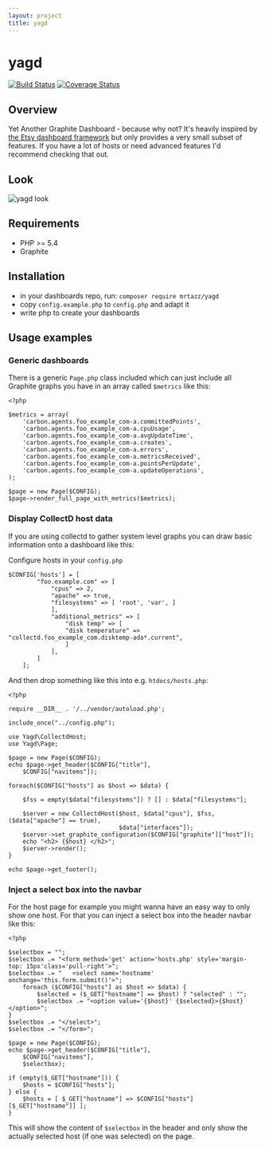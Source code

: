 ```yaml
---
layout: project
title: yagd
---
```

# yagd

[![Build Status](https://travis-ci.org/mrtazz/yagd.svg?branch=master)](https://travis-ci.org/mrtazz/yagd)
[![Coverage Status](https://coveralls.io/repos/mrtazz/yagd/badge.svg?branch=master&service=github)](https://coveralls.io/github/mrtazz/yagd?branch=master)

## Overview
Yet Another Graphite Dashboard - because why not? It's heavily inspired by
[the Etsy dashboard framework](https://github.com/etsy/dashboard) but only
provides a very small subset of features. If you have a lot of hosts or need
advanced features I'd recommend checking that out.

## Look
![yagd look](http://s3itch.unwiredcouch.com/Dashboards-20151108-214111.jpg)

## Requirements
- PHP >= 5.4
- Graphite

## Installation
- in your dashboards repo, run: `composer require mrtazz/yagd`
- copy `config.example.php` to `config.php` and adapt it
- write php to create your dashboards

## Usage examples

### Generic dashboards
There is a generic `Page.php` class included which can just include all
Graphite graphs you have in an array called `$metrics` like this:

```
<?php

$metrics = array(
    'carbon.agents.foo_example_com-a.committedPoints',
    'carbon.agents.foo_example_com-a.cpuUsage',
    'carbon.agents.foo_example_com-a.avgUpdateTime',
    'carbon.agents.foo_example_com-a.creates',
    'carbon.agents.foo_example_com-a.errors',
    'carbon.agents.foo_example_com-a.metricsReceived',
    'carbon.agents.foo_example_com-a.pointsPerUpdate',
    'carbon.agents.foo_example_com-a.updateOperations',
);

$page = new Page($CONFIG);
$page->render_full_page_with_metrics($metrics);
```

### Display CollectD host data
If you are using collectd to gather system level graphs you can draw basic
information onto a dashboard like this:

Configure hosts in your `config.php`

```
$CONFIG['hosts'] = [
        "foo.example.com" => [
            "cpus" => 2,
            "apache" => true,
            "filesystems" => [ 'root', 'var', ]
            ],
            "additional_metrics" => [
                "disk temp" => [
                "disk temperature" => "collectd.foo_example_com.disktemp-ada*.current",
                ]
            ],
        ]
    ];
```

And then drop something like this into e.g. `htdocs/hosts.php`:


```
<?php

require __DIR__ . '/../vendor/autoload.php';

include_once("../config.php");

use Yagd\CollectdHost;
use Yagd\Page;

$page = new Page($CONFIG);
echo $page->get_header($CONFIG["title"],
    $CONFIG["navitems"]);

foreach($CONFIG["hosts"] as $host => $data) {

    $fss = empty($data["filesystems"]) ? [] : $data["filesystems"];

    $server = new CollectdHost($host, $data["cpus"], $fss, ($data["apache"] == true),
                               $data["interfaces"]);
    $server->set_graphite_configuration($CONFIG["graphite"]["host"]);
    echo "<h2> {$host} </h2>";
    $server->render();
}

echo $page->get_footer();

```

### Inject a select box into the navbar
For the host page for example you might wanna have an easy way to only show
one host. For that you can inject a select box into the header navbar like
this:

```
<?php

$selectbox = "";
$selectbox .= "<form method='get' action='hosts.php' style='margin-top: 15px'class='pull-right'>";
$selectbox .= "   <select name='hostname' onchange='this.form.submit()'>";
    foreach ($CONFIG["hosts"] as $host => $data) {
        $selected = ($_GET["hostname"] == $host) ? "selected" : "";
        $selectbox .= "<option value='{$host}' {$selected}>{$host}</option>";
}
$selectbox .= "</select>";
$selectbox .= "</form>";

$page = new Page($CONFIG);
echo $page->get_header($CONFIG["title"],
    $CONFIG["navitems"],
    $selectbox);

if (empty($_GET["hostname"])) {
    $hosts = $CONFIG["hosts"];
} else {
    $hosts = [ $_GET["hostname"] => $CONFIG["hosts"][$_GET["hostname"]] ];
}
```

This will show the content of `$selectbox` in the header and only show the
actually selected host (if one was selected) on the page.

